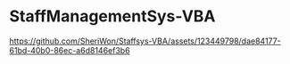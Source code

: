 # StaffManagementSys-VBA


https://github.com/SheriWon/Staffsys-VBA/assets/123449798/dae84177-61bd-40b0-86ec-a6d8146ef3b6



